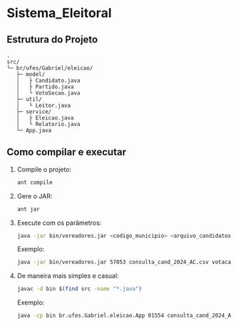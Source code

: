 # Sistema_Eleitoral

## Estrutura do Projeto

```
.
src/
└─ br/ufes/Gabriel/eleicao/
   ├─ model/
   │   ├ Candidato.java
   │   ├ Partido.java
   │   └ VotoSecao.java
   ├─ util/
   │   └ Leitor.java
   ├─ service/
   │   ├ Eleicao.java
   │   └ Relatorio.java
   └─ App.java
```

## Como compilar e executar

1. Compile o projeto:
   ```bash
   ant compile
   ```
2. Gere o JAR:
   ```bash
   ant jar
   ```
3. Execute com os parâmetros:
   ```bash
   java -jar bin/vereadores.jar <codigo_municipio> <arquivo_candidatos> <arquivo_votacao> <data_eleicao>
   ```
   Exemplo:
   ```bash
   java -jar bin/vereadores.jar 57053 consulta_cand_2024_AC.csv votacao_secao_2024_AC.csv 06/10/2024
   ```
4. De maneira mais simples e casual:
   ```bash
   javac -d bin $(find src -name "*.java")
   ```
   Exemplo:
   ```bash
   java -cp bin br.ufes.Gabriel.eleicao.App 01554 consulta_cand_2024_AC.csv votacao_secao_2024_AC.csv 06/10/2024

   ```
